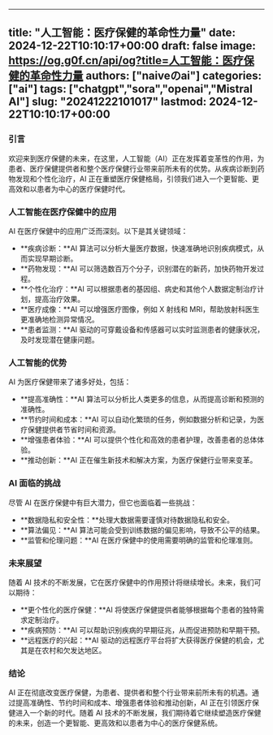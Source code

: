 
---
title: "人工智能：医疗保健的革命性力量"
date: 2024-12-22T10:10:17+00:00
draft: false
image: https://og.g0f.cn/api/og?title=人工智能：医疗保健的革命性力量
authors: ["naiveのai"]
categories: ["ai"]
tags: ["chatgpt","sora","openai","Mistral AI"]
slug: "20241222101017"
lastmod: 2024-12-22T10:10:17+00:00
---
### 引言

欢迎来到医疗保健的未来，在这里，人工智能（AI）正在发挥着变革性的作用，为患者、医疗保健提供者和整个医疗保健行业带来前所未有的优势。从疾病诊断到药物发现和个性化治疗，AI 正在重塑医疗保健格局，引领我们进入一个更智能、更高效和以患者为中心的医疗保健时代。

### 人工智能在医疗保健中的应用

AI 在医疗保健中的应用广泛而深刻。以下是其关键领域：

- **疾病诊断：**AI 算法可以分析大量医疗数据，快速准确地识别疾病模式，从而实现早期诊断。
- **药物发现：**AI 可以筛选数百万个分子，识别潜在的新药，加快药物开发过程。
- **个性化治疗：**AI 可以根据患者的基因组、病史和其他个人数据定制治疗计划，提高治疗效果。
- **医疗成像：**AI 可以增强医疗图像，例如 X 射线和 MRI，帮助放射科医生更准确地检测异常情况。
- **患者监测：**AI 驱动的可穿戴设备和传感器可以实时监测患者的健康状况，及时发现潜在健康问题。

### 人工智能的优势

AI 为医疗保健带来了诸多好处，包括：

- **提高准确性：**AI 算法可以分析比人类更多的信息，从而提高诊断和预测的准确性。
- **节约时间和成本：**AI 可以自动化繁琐的任务，例如数据分析和记录，为医疗保健提供者节省时间和资源。
- **增强患者体验：**AI 可以提供个性化和高效的患者护理，改善患者的总体体验。
- **推动创新：**AI 正在催生新技术和解决方案，为医疗保健行业带来变革。

### AI 面临的挑战

尽管 AI 在医疗保健中有巨大潜力，但它也面临着一些挑战：

- **数据隐私和安全性：**处理大数据需要谨慎对待数据隐私和安全。
- **算法偏见：**AI 算法可能会受到训练数据的偏见影响，导致不公平的结果。
- **监管和伦理问题：**AI 在医疗保健中的使用需要明确的监管和伦理准则。

### 未来展望

随着 AI 技术的不断发展，它在医疗保健中的作用预计将继续增长。未来，我们可以期待：

- **更个性化的医疗保健：**AI 将使医疗保健提供者能够根据每个患者的独特需求定制治疗。
- **疾病预防：**AI 可以帮助识别疾病的早期征兆，从而促进预防和早期干预。
- **远程医疗的兴起：**AI 驱动的远程医疗平台将扩大获得医疗保健的机会，尤其是在农村和欠发达地区。

### 结论

AI 正在彻底改变医疗保健，为患者、提供者和整个行业带来前所未有的机遇。通过提高准确性、节约时间和成本、增强患者体验和推动创新，AI 正在引领医疗保健进入一个新的时代。随着 AI 技术的不断发展，我们期待着它继续塑造医疗保健的未来，创造一个更智能、更高效和以患者为中心的医疗保健系统。